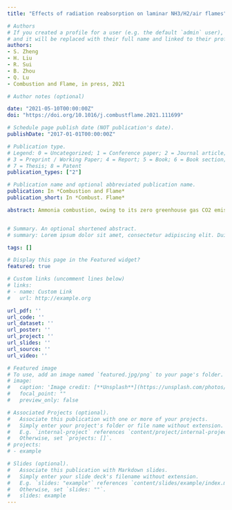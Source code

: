 ```yaml
---
title: "Effects of radiation reabsorption on laminar NH3/H2/air flames"

# Authors
# If you created a profile for a user (e.g. the default `admin` user), write the username (folder name) here 
# and it will be replaced with their full name and linked to their profile.
authors:
- S. Zheng
- H. Liu
- R. Sui
- B. Zhou
- Q. Lu
- Combustion and Flame, in press, 2021

# Author notes (optional)

date: "2021-05-10T00:00:00Z"
doi: "https://doi.org/10.1016/j.combustflame.2021.111699"

# Schedule page publish date (NOT publication's date).
publishDate: "2017-01-01T00:00:00Z"

# Publication type.
# Legend: 0 = Uncategorized; 1 = Conference paper; 2 = Journal article;
# 3 = Preprint / Working Paper; 4 = Report; 5 = Book; 6 = Book section;
# 7 = Thesis; 8 = Patent
publication_types: ["2"]

# Publication name and optional abbreviated publication name.
publication: In *Combustion and Flame*
publication_short: In *Combust. Flame*

abstract: Ammonia combustion, owing to its zero greenhouse gas CO2 emission, is attracting attention for energy utilization. However, the thermal radiation of NH3 has not been reported and involved in the numerical simulations of ammonia flames, which may cause serious errors in estimating the laminar flame speeds. In this study, the effects of radiation reabsorption on the laminar flame speed at different equivalence ratios and elevated pressures were numerically investigated using planar NH3/H2/air flames. The Statistical Narrow-Band (SNB) model parameters for NH3 were generated and used for simulations of NH3/H2/air flames, considering the radiation reabsorption. It was found that the radiation reabsorption exhibited a non-monotonic behavior at φ = 0.65-1.6, with the maximum enhancement of flame speed up to 15.6%. The effects of radiation reabsorption were controlled by both radiation and chemistry. The preheat-induced chemical effect dominated at φ = 0.65-1.25 and the enhancement of flame speed was mainly influenced by H, OH and NH2 radicals, which were primarily controlled by the reactions R36, R257 and R246, respectively. In contrast, the direct radiation effect dominated at φ = 1.25-1.6 and the enhancement of flame speed was mainly affected by the increasing mole fraction of NH3 . With increasing pressures, the preheat-induced chemical effect dominated at P = 1-10 atm and the enhancement of flame speed were mainly impacted by H and NNH radicals, which were controlled by the reactions R44 and R257, respectively. At higher pressures above 10 atm, direct radiation effect was dominating and the enhancement of flame speed was mainly controlled by the increasing optical thickness.


# Summary. An optional shortened abstract.
# summary: Lorem ipsum dolor sit amet, consectetur adipiscing elit. Duis posuere tellus ac convallis placerat. Proin tincidunt magna sed ex sollicitudin condimentum.

tags: []

# Display this page in the Featured widget?
featured: true

# Custom links (uncomment lines below)
# links:
# - name: Custom Link
#   url: http://example.org

url_pdf: ''
url_code: ''
url_dataset: ''
url_poster: ''
url_project: ''
url_slides: ''
url_source: ''
url_video: ''

# Featured image
# To use, add an image named `featured.jpg/png` to your page's folder. 
# image:
#   caption: 'Image credit: [**Unsplash**](https://unsplash.com/photos/pLCdAaMFLTE)'
#   focal_point: ""
#   preview_only: false

# Associated Projects (optional).
#   Associate this publication with one or more of your projects.
#   Simply enter your project's folder or file name without extension.
#   E.g. `internal-project` references `content/project/internal-project/index.md`.
#   Otherwise, set `projects: []`.
# projects:
# - example

# Slides (optional).
#   Associate this publication with Markdown slides.
#   Simply enter your slide deck's filename without extension.
#   E.g. `slides: "example"` references `content/slides/example/index.md`.
#   Otherwise, set `slides: ""`.
#   slides: example
---
```


